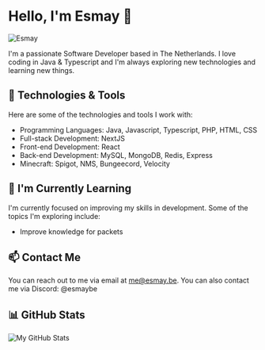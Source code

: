 # Hello, I'm Esmay 👋

![Esmay](https://github.com/Esmaay.png)

I'm a passionate Software Developer based in The Netherlands. I love coding in Java & Typescript and I'm always exploring new technologies and learning new things.

## 🔧 Technologies & Tools

Here are some of the technologies and tools I work with:

- Programming Languages: Java, Javascript, Typescript, PHP, HTML, CSS
- Full-stack Development: NextJS
- Front-end Development: React
- Back-end Development: MySQL, MongoDB, Redis, Express
- Minecraft: Spigot, NMS, Bungeecord, Velocity

## 🌱 I'm Currently Learning

I'm currently focused on improving my skills in development. Some of the topics I'm exploring include:

- Improve knowledge for packets

## 📫 Contact Me

You can reach out to me via email at me@esmay.be.
You can also contact me via Discord: @esmaybe

## 📊 GitHub Stats

![My GitHub Stats](https://github-readme-stats.vercel.app/api?username=Esmaay&show_icons=true&theme=dark)
